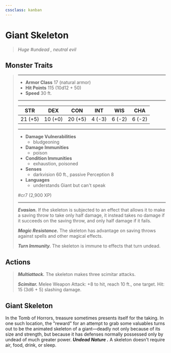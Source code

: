 ```yaml
---
cssclass: kanban
---
```


# Giant Skeleton
>*Huge #undead , neutral evil*
## Monster Traits
>___
>- **Armor Class** 17 (natural armor)
>- **Hit Points** 115 (10d12 + 50)
>- **Speed** 30 ft.
>___
>|STR|DEX|CON|INT|WIS|CHA|
>|:---:|:---:|:---:|:---:|:---:|:---:|
>|21 (+5)|10 (+0)|20 (+5)|4 (-3)|6 (-2)|6 (-2)|
>___
>- **Damage Vulnerabilities**
>	 - bludgeoning
>- **Damage Immunities**
>	 - poison
>- **Condition Immunities**
>	 - exhaustion, poisoned
>- **Senses**
>	 - darkvision 60 ft., passive Perception 8
>- **Languages**
>	 - understands Giant but can't speak
>
> #cr7 (2,900 XP)
>___
>***Evasion.*** If the skeleton is subjected to an effect that allows it to make a saving throw to take only half damage, it instead takes no damage if it succeeds on the saving throw, and only half damage if it fails.  
>
>***Magic Resistance.*** The skeleton has advantage on saving throws against spells and other magical effects.  
>
>***Turn Immunity.*** The skeleton is immune to effects that turn undead.  
>
## Actions
>***Multiattack.*** The skeleton makes three scimitar attacks.  
>
>***Scimitar.*** Melee Weapon Attack: +8 to hit, reach 10 ft., one target. Hit: 15 (3d6 + 5) slashing damage.
## Giant Skeleton
In the Tomb of Horrors, treasure sometimes presents itself for the taking. In one such location, the "reward" for an attempt to grab some valuables turns out to be the animated skeleton of a giant—deadly not only because of its size and strength, but because it has defenses normally possessed only by undead of much greater power.
***Undead Nature .*** A skeleton doesn't require air, food, drink, or sleep.